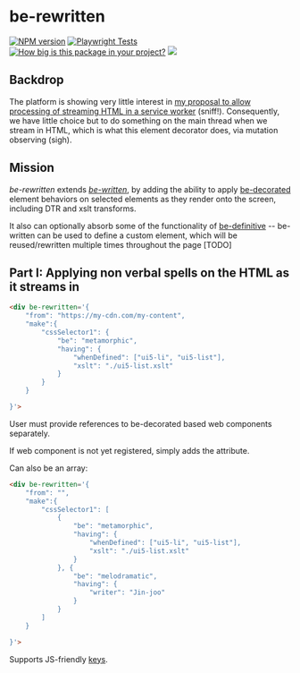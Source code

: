 # be-rewritten

[![NPM version](https://badge.fury.io/js/be-rewritten.png)](http://badge.fury.io/js/be-rewritten)
[![Playwright Tests](https://github.com/bahrus/be-rewritten/actions/workflows/CI.yml/badge.svg?branch=baseline)](https://github.com/bahrus/be-rewritten/actions/workflows/CI.yml)
[![How big is this package in your project?](https://img.shields.io/bundlephobia/minzip/be-rewritten?style=for-the-badge)](https://bundlephobia.com/result?p=be-rewritten)
<img src="http://img.badgesize.io/https://cdn.jsdelivr.net/npm/be-rewritten?compression=gzip">

## Backdrop

The platform is showing very little interest in [my proposal to allow processing of streaming HTML in a service worker](https://discourse.wicg.io/t/proposal-support-cloudflares-htmlrewriter-api-in-workers/5721) (sniff!).  Consequently, we have little choice but to do something on the main thread when we stream in HTML, which is what this element decorator does, via mutation observing (sigh).


## Mission

*be-rewritten* extends [*be-written*](https://github.com/bahrus/be-written), by adding the ability to apply [be-decorated](https://github.com/bahrus/be-decorated) element behaviors on selected elements as they render onto the screen, including DTR and xslt transforms.

It also can optionally absorb some of the functionality of [be-definitive](https://github.com/bahrus/be-definitive) -- be-written can be used to define a custom element, which will be reused/rewritten multiple times throughout the page [TODO]



## Part I:  Applying non verbal spells on the HTML as it streams in

```html
<div be-rewritten='{
    "from": "https://my-cdn.com/my-content",
    "make":{
        "cssSelector1": {
            "be": "metamorphic",
            "having": {
                "whenDefined": ["ui5-li", "ui5-list"],
                "xslt": "./ui5-list.xslt"
            }
        }
    }

}'>
```

User must provide references to be-decorated based web components separately.

If web component is not yet registered, simply adds the attribute.

Can also be an array:

```html
<div be-rewritten='{
    "from": "",
    "make":{
        "cssSelector1": [
            {
                "be": "metamorphic",
                "having": {
                    "whenDefined": ["ui5-li", "ui5-list"],
                    "xslt": "./ui5-list.xslt"
                }
            }, {
                "be": "melodramatic",
                "having": {
                    "writer": "Jin-joo"
                }
            }
        ]
    }

}'>
```

Supports JS-friendly [keys](https://github.com/bahrus/trans-render#syntax-example).




